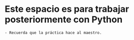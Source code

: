 <h1>Este espacio es para trabajar posteriormente con Python</h1>

    - Recuerda que la práctica hace al maestro.